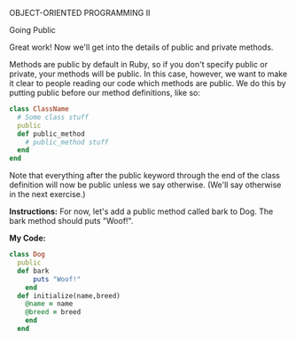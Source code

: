 OBJECT-ORIENTED PROGRAMMING II

Going Public

Great work! Now we'll get into the details of public and private methods.

Methods are public by default in Ruby, so if you don't specify public or private, your methods will be public. In this case, however, we want to make it clear to people reading our code which methods are public. We do this by putting public before our method definitions, like so:
```ruby
class ClassName
  # Some class stuff
  public
  def public_method
    # public_method stuff
  end
end
```
Note that everything after the public keyword through the end of the class definition will now be public unless we say otherwise. (We'll say otherwise in the next exercise.)

**Instructions:**
For now, let's add a public method called bark to Dog. The bark method should puts "Woof!".

**My Code:**
```ruby
class Dog
  public
  def bark
      puts "Woof!"
    end
  def initialize(name,breed)
    @name = name
    @breed = breed
    end
  end
  ```
